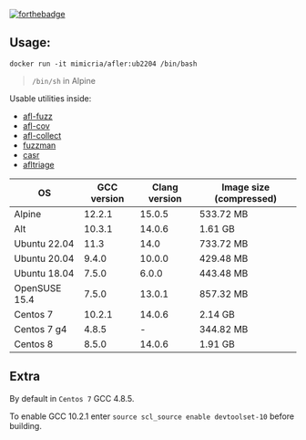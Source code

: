 [![forthebadge](https://forthebadge.com/images/badges/it-works-why.svg)](https://forthebadge.com)

## Usage:
```
docker run -it mimicria/afler:ub2204 /bin/bash
```
> `/bin/sh` in Alpine

Usable utilities inside:
- [afl-fuzz](https://github.com/AFLplusplus/AFLplusplus)
- [afl-cov](https://github.com/mrash/afl-cov)
- [afl-collect](https://gitlab.com/rc0r/afl-utils)
- [fuzzman](https://github.com/fuzzah/fuzzaide)
- [casr](https://github.com/ispras/casr)
- [afltriage](https://github.com/quic/AFLTriage)

|OS				|GCC version|Clang version	|Image size (compressed)|
|---------------|-----------|---------------|-----------------------|
|Alpine			|12.2.1		|15.0.5			|533.72 MB				|
|Alt			|10.3.1		|14.0.6			|1.61 GB				|
|Ubuntu 22.04	|11.3		|14.0			|733.72 MB				|
|Ubuntu 20.04	|9.4.0		|10.0.0			|429.48 MB				|
|Ubuntu 18.04	|7.5.0		|6.0.0			|443.48 MB				|
|OpenSUSE 15.4	|7.5.0		|13.0.1			|857.32 MB				|
|Centos 7		|10.2.1		|14.0.6			|2.14 GB					|
|Centos 7 g4	|4.8.5		|-				|344.82 MB				|
|Centos 8		|8.5.0		|14.0.6			|1.91 GB				|

## Extra
By default in `Centos 7` GCC 4.8.5. 

To enable GCC 10.2.1 enter `source scl_source enable devtoolset-10` before building.
